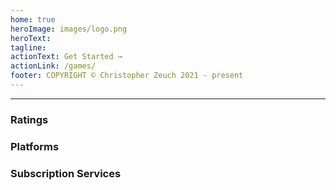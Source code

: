 ```yaml
---
home: true
heroImage: images/logo.png
heroText: 
tagline: 
actionText: Get Started →
actionLink: /games/
footer: COPYRIGHT © Christopher Zeuch 2021 - present
---
```


---

### Ratings

<colorBadge text="Recommended" type="recommended"/>
<colorBadge text="Indifferent" type="indifferent"/>
<colorBadge text="Not recommended" type="notRecommended"/>

### Platforms

<colorBadge text="Playstation 5" type="ps5"/>
<colorBadge text="Playstation 4" type="ps4"/>
<colorBadge text="Xbox One" type="xboxOne"/>
<colorBadge text="Nintendo Switch" type="switch"/>

### Subscription Services

<colorBadge text="PS Plus" type="psPlus"/>
<colorBadge text="Xbox Games Pass" type="xboxGamesPass"/>

<br></br>
